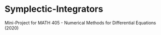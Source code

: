 # Symplectic-Integrators
Mini-Project for MATH 405 - Numerical Methods for Differential Equations (2020)
